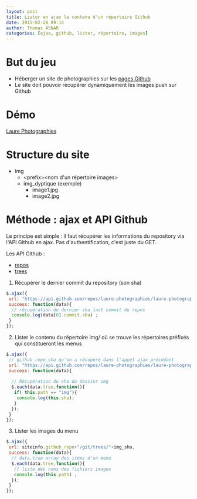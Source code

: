 ```yaml
---
layout: post
title: Lister en ajax le contenu d'un répertoire Github
date: 2015-02-28 09:14
author: Thomas ASNAR
categories: [ajax, github, lister, répertoire, images]
---
```

# But du jeu

* Héberger un site de photographies sur les [pages Github](https://pages.github.com/)
* Le site doit pouvoir récupérer dynamiquement les images push sur Github

# Démo 

[Laure Photographies](http://laure-photographies.github.io)

# Structure du site 

* img
  * &lt;prefix&gt;&lt;nom d'un répertoire images&gt;
  * img_dyptique (exemple)
    * image1.jpg
    * image2.jpg

# Méthode : ajax et API Github

Le principe est simple : il faut récupérer les informations du repository via l'API Github en ajax. Pas d'authentification, c'est juste du GET.

Les API Github :

* [repos](https://developer.github.com/v3/repos)
* [trees](https://developer.github.com/v3/git/trees)

1. Récupérer le dernier commit du repository (son sha)
```javascript
$.ajax({
 url: "https://api.github.com/repos/laure-photographies/laure-photographies.github.io/branches",
 success: function(data){
  // récupération du dernier sha last commit du repos
  console.log(data[0].commit.sha) ;
 }
});
```
2. Lister le contenu du répertoire img/ où se trouve les répertoires préfixés qui constitueront les menus
```javascript
$.ajax({
 // github_repo_sha qu'on a récupéré dans l'appel ajax précédant
 url: "https://api.github.com/repos/laure-photographies/laure-photographies.github.io/git/trees/"+github_repo_sha,
 success: function(data){
  
  // Récupération du sha du dossier img
  $.each(data.tree,function(){
   if( this.path == "img"){
    console.log(this.sha);
   }
  });
 }
});
```
3. Lister les images du menu
```javascript
$.ajax({
 url: siteinfo.github_repo+"/git/trees/"+img_sha,
 success: function(data){
  // data.tree array des items d'un menu
  $.each(data.tree,function(){
   // liste des noms des fichiers images
   console.log(this.path) ;
  });
 }
});
```
